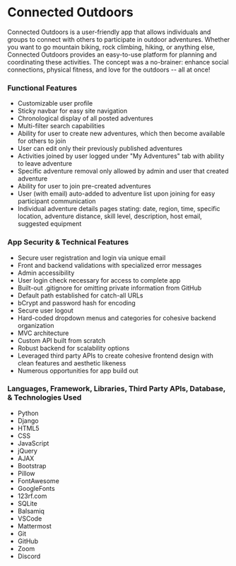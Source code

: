 # Connected Outdoors
Connected Outdoors is a user-friendly app that allows individuals and groups to connect with others to participate in outdoor adventures.  Whether you want to go mountain biking, rock climbing, hiking, or anything else, Connected Outdoors provides an easy-to-use platform for planning and coordinating these activities.  The concept was a no-brainer: enhance social connections, physical fitness, and love for the outdoors -- all at once!

<h3>Functional Features</h3>
<ul>
  <li>Customizable user profile</li>
  <li>Sticky navbar for easy site navigation</li>
  <li>Chronological display of all posted adventures</li>
  <li>Multi-filter search capabilities</li>
  <li>Ability for user to create new adventures, which then become available for others to join</li>
  <li>User can edit only their previously published adventures</li>
  <li>Activities joined by user logged under "My Adventures" tab with ability to leave adventure</li>
  <li>Specific adventure removal only allowed by admin and user that created adventure</li>
  <li>Ability for user to join pre-created adventures</li>
  <li>User (with email) auto-added to adventure list upon joining for easy participant communication</li>
  <li>Individual adventure details pages stating: date, region, time, specific location, adventure distance, 
    skill level, description, host email, suggested equipment</li>
</ul>

<h3>App Security & Technical Features</h3>
<ul>
  <li>Secure user registration and login via unique email</li>
  <li>Front and backend validations with specialized error messages</li>
  <li>Admin accessibility</li>
  <li>User login check necessary for access to complete app</li>
  <li>Built-out .gitignore for omitting private information from GitHub</li>
  <li>Default path established for catch-all URLs</li>
  <li>bCrypt and password hash for encoding</li>
  <li>Secure user logout</li>
  <li>Hard-coded dropdown menus and categories for cohesive backend organization</li>
  <li>MVC architecture</li>
  <li>Custom API built from scratch</li> 
  <li>Robust backend for scalability options</li>
  <li>Leveraged third party APIs to create cohesive frontend design with clean features and aesthetic likeness</li>
  <li>Numerous opportunities for app build out</li>
</ul>
    
<h3>Languages, Framework, Libraries, Third Party APIs, Database, & Technologies Used</h3>
<ul>
  <li>Python</li>
  <li>Django</li>
  <li>HTML5</li>
  <li>CSS</li>
  <li>JavaScript</li>
  <li>jQuery</li>
  <li>AJAX</li>
  <li>Bootstrap</li>
  <li>Pillow</li>
  <li>FontAwesome</li>
  <li>GoogleFonts</li>
  <li>123rf.com</li>
  <li>SQLite</li>
  <li>Balsamiq</li>
  <li>VSCode</li>
  <li>Mattermost</li>
  <li>Git</li>
  <li>GitHub</li>
  <li>Zoom</li>
  <li>Discord</li>
</ul>
